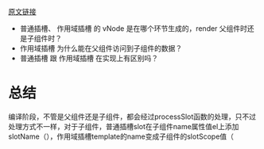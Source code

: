 [原文链接](https://juejin.cn/post/7095620683710873608)

* 普通插槽、 作用域插槽 的 vNode 是在哪个环节生成的，render 父组件时还是子组件时？
* 作用域插槽 为什么能在父组件访问到子组件的数据？
* 普通插槽 跟 作用域插槽 在实现上有区别吗？
# 总结
编译阶段，不管是父组件还是子组件，都会经过processSlot函数的处理，只不过处理方式不一样，对于子组件，普通插槽slot在子组件name属性值el上添加slotName（<slot name='el.slotName'/>），作用域插槽template的name变成子组件的slotScope值（<template name='el.slotScope'/>），父组件获取attr slot = 'value' 定为父组件的el.slotTarget。

普通插槽是在父组件编译和渲染阶段生成 vnodes，所以数据的作用域是父组件实例，子组件渲染的时候直接拿到这些渲染好的 vnodes。而对于作用域插槽，父组件在编译和渲染阶段并不会直接生成 vnodes，而是在父节点 vnode 的 data 中保留一个 scopedSlots 对象，存储着不同名称的插槽以及它们对应的渲染函数，只有在编译和渲染子组件阶段才会执行这个渲染函数生成 vnodes，由于是在子组件环境执行的，所以对应的数据作用域是子组件实例。

简单地说，两种插槽的目的都是让子组件 slot 占位符生成的内容由父组件来决定，但数据的作用域会根据它们 vnodes 渲染时机不同而不同。
# 用法

## 默认插槽
```
<!-- 子组件 -->
<template>
  <div class="wrapper">
    <!-- 默认插槽 -->
    <div class="main">
      <slot></slot>
    </div>
</template>

<!-- 父组件 -->
<my-slot>
  <template>
    <h1>默认插槽</h1>
  </template>
</my-slot>
```
## 具名插槽

```
<!-- 子组件 -->
<template>
  <div class="wrapper">
    <!-- header 具名插槽 -->
    <header class="header">
      <slot name="header"></slot>
    </header>
    <!-- 默认插槽 -->
    <div class="main">
      <slot></slot>
    </div>
</template>

<!-- 父组件 -->
<my-slot>
  <template v-slot:header>
    <h1>header 具名插槽</h1>
  </template>
  <template>
    <h1>默认插槽</h1>
  </template>
</my-slot>

```
子组件中的 slot标签 带上了一个名为 name 的属性，值为 header

父组件中的 template标签 带上了 v-slot 的属性，值为 header

## 作用域插槽
```
<!-- 子组件 -->
<template>
  <div class="wrapper">
    <!-- header 具名插槽 -->
    <header class="header">
      <slot name="header"></slot>
    </header>
    <!-- 默认插槽 -->
    <div class="main">
      <slot></slot>
    </div>
    <!-- footer 具名 + 作用域插槽 -->
    <footer class="footer">
      <slot name="footer" :footerInfo="footerInfo"></slot>
    </footer>
  </div>
</template>
<script>
export default {
  name: "mySlot",
  data () {
    return {
      footerInfo: {
        text: '这是 子组件 footer插槽 的作用域数据'
      }
    }
  }
}
</script>

<!-- 父组件 -->
<my-slot>
  <template v-slot:header>
    <h1>header 具名插槽</h1>
  </template>
  <template>
    <h1>默认插槽</h1>
  </template>
  <template v-slot:footer="slotProps">
    <h1>footer 具名 + 作用域插槽</h1>
    <p>{{ slotProps.footerInfo.text }}</p>
  </template>
</my-slot>
```
* 子组件中的 slot标签 除了有 name=footer 的属性，还有一个:footerInfo="footerInfo" 的属性（作用就是传递子组件数据）

* 父组件中的 template标签 不仅有 v-slot:footer ，并且还有一个赋值操作 ="slotProps"，在模版的双括号语法中，直接通过 slotProps 访问到 子组件的 footerInfo

# 普通插槽编译
示例代码
```
let AppLayout = {
  template: '<div class="container">' +
  '<header><slot name="header"></slot></header>' +
  '<main><slot>默认内容</slot></main>' +
  '<footer><slot name="footer"></slot></footer>' +
  '</div>'
}

let vm = new Vue({
  el: '#app',
  template: '<div>' +
  '<app-layout>' +
  '<h1 slot="header">{{title}}</h1>' +
  '<p>{{msg}}</p>' +
  '<p slot="footer">{{desc}}</p>' +
  '</app-layout>' +
  '</div>',
  data() {
    return {
      title: '我是标题',
      msg: '我是内容',
      desc: '其它信息'
    }
  },
  components: {
    AppLayout
  }
})

这里我们定义了 AppLayout 子组件，它内部定义了 3 个插槽，2 个为具名插槽，一个 name 为 header，一个 name 为 footer，还有一个没有定义 name 的是默认插槽。 <slot> 和 </slot> 之前填写的内容为默认内容。我们的父组件注册和引用了 AppLayout 的组件，并在组件内部定义了一些元素，用来替换插槽，那么它最终生成的 DOM 如下：

<div>
  <div class="container">
    <header><h1>我是标题</h1></header>
    <main><p>我是内容</p></main>
    <footer><p>其它信息</p></footer>
  </div>
</div>
```
首先编译父组件，在 parse 阶段，会执行 processSlot 处理 slot，它的定义在 src/compiler/parser/index.js 中：编译父组件讲普通slot标签和slot作用域属性变成AST节点的属性值获取name名称
```
function processSlot (el) {
  有 slot tag / template slot的是子组件
  if (el.tag === 'slot') {
    el.slotName = getBindingAttr(el, 'name')
    if (process.env.NODE_ENV !== 'production' && el.key) {
      // 自 2.5 以来，作用域插槽的“scope”属性已被弃用并替换为“slot-scope”。新的“slot-scope”属性除了 <template> 之外，也可以用在普通元素上来表示作用域插槽。
      warn(
        `\`key\` does not work on <slot> because slots are abstract outlets ` +
        `and can possibly expand into multiple elements. ` +
        `Use the key on a wrapping element instead.`
      )
    }
  } else {
    let slotScope
    if (el.tag === 'template') {
      slotScope = getAndRemoveAttr(el, 'scope')
      /* istanbul ignore if */
      if (process.env.NODE_ENV !== 'production' && slotScope) {
        warn(
          `the "scope" attribute for scoped slots have been deprecated and ` +
          `replaced by "slot-scope" since 2.5. The new "slot-scope" attribute ` +
          `can also be used on plain elements in addition to <template> to ` +
          `denote scoped slots.`,
          true
        )
      }
      el.slotScope = slotScope || getAndRemoveAttr(el, 'slot-scope')
    } else if ((slotScope = getAndRemoveAttr(el, 'slot-scope'))) {
      /* istanbul ignore if */
      if (process.env.NODE_ENV !== 'production' && el.attrsMap['v-for']) {
        warn(
          `Ambiguous combined usage of slot-scope and v-for on <${el.tag}> ` +
          `(v-for takes higher priority). Use a wrapper <template> for the ` +
          `scoped slot to make it clearer.`,
          true
        )
      }
      el.slotScope = slotScope
    }
    const slotTarget = getBindingAttr(el, 'slot')
    // 如果一个组件有slot属性(也就是父组件) 那么这个slotTarget节点后续
    if (slotTarget) {
      el.slotTarget = slotTarget === '""' ? '"default"' : slotTarget
      // preserve slot as an attribute for native shadow DOM compat
      // only for non-scoped slots.
      if (el.tag !== 'template' && !el.slotScope) {
        // slotTarget 也是要插入到子组件内部的节点的slot的名称
        addAttr(el, 'slot', slotTarget)
      }
    }
  }
}
function getAndRemoveAttr (
  el,
  name,
  removeFromMap
) {
  var val;
  if ((val = el.attrsMap[name]) != null) {
    var list = el.attrsList;
    for (var i = 0, l = list.length; i < l; i++) {
      if (list[i].name === name) {
        list.splice(i, 1);
        break
      }
    }
  }
  if (removeFromMap) {
    delete el.attrsMap[name];
  }
  return val
}
function getBindingAttr (
    el,
    name,
    getStatic
  ) {
    var dynamicValue =
      getAndRemoveAttr(el, ':' + name) ||
      getAndRemoveAttr(el, 'v-bind:' + name);
    if (dynamicValue != null) {
      return parseFilters(dynamicValue)
    } else if (getStatic !== false) {
      var staticValue = getAndRemoveAttr(el, name);
      if (staticValue != null) {
        return JSON.stringify(staticValue)
      }
    }
  }
  function addAttr (el, name, value, range, dynamic) {
    var attrs = dynamic
      ? (el.dynamicAttrs || (el.dynamicAttrs = []))
      : (el.attrs || (el.attrs = []));
    attrs.push(rangeSetItem({ name: name, value: value, dynamic: dynamic }, range));
    el.plain = false;
  }
```
当解析到标签上有 slot 属性的时候，会给对应的 AST 元素节点添加 slotTarget 属性，然后在 codegen 阶段，在 genData 中会处理 slotTarget，相关代码在 src/compiler/codegen/index.js 中：
```
if (el.slotTarget && !el.slotScope) {
  data += `slot:${el.slotTarget},`
}
```
会给 data 添加一个 slot 属性，并指向 slotTarget，之后会用到。在我们的例子中，父组件最终生成的代码如下：
```
with(this){
  return _c('div',
    [_c('app-layout',
      [_c('h1',{attrs:{"slot":"header"},slot:"header"},
         [_v(_s(title))]),
       _c('p',[_v(_s(msg))]),
       _c('p',{attrs:{"slot":"footer"},slot:"footer"},
         [_v(_s(desc))]
         )
       ])
     ],
   1)}
```
接下来编译子组件，同样在 parser 阶段会执行 processSlot 处理函数，它的定义在 src/compiler/parser/index.js 中：
```
function processSlot (el) {
  if (el.tag === 'slot') {
    el.slotName = getBindingAttr(el, 'name')
  }
  // ...
}
```
当遇到 slot 标签的时候会给对应的 AST 元素节点添加 slotName 属性，然后在 codegen 阶段，会判断如果当前 AST 元素节点是 slot 标签，则执行 genSlot 函数，它的定义在 src/compiler/codegen/index.js 中：
```
function genSlot (el: ASTElement, state: CodegenState): string {
  const slotName = el.slotName || '"default"'
  const children = genChildren(el, state)
  let res = `_t(${slotName}${children ? `,${children}` : ''}`
  const attrs = el.attrs && `{${el.attrs.map(a => `${camelize(a.name)}:${a.value}`).join(',')}}`
  const bind = el.attrsMap['v-bind']
  if ((attrs || bind) && !children) {
    res += `,null`
  }
  if (attrs) {
    res += `,${attrs}`
  }
  if (bind) {
    res += `${attrs ? '' : ',null'},${bind}`
  }
  return res + ')'
}
```
我们先不考虑 slot 标签上有 attrs 以及 v-bind 的情况，那么它生成的代码实际上就只有：
```
const slotName = el.slotName || '"default"'
const children = genChildren(el, state)
let res = `_t(${slotName}${children ? `,${children}` : ''}`
```
这里的 slotName 从 AST 元素节点对应的属性上取，默认是 default，而 children 对应的就是 slot 开始和闭合标签包裹的内容。来看一下我们例子的子组件最终生成的代码，如下：
```
with(this) {
  return _c('div',{
    staticClass:"container"
    },[
      _c('header',[_t("header")],2),
      _c('main',[_t("default",[_v("默认内容")])],2),
      _c('footer',[_t("footer")],2)
      ]
   )
}
```
在编译章节我们了解到，_t 函数对应的就是 renderSlot 方法，它的定义在 src/core/instance/render-heplpers/render-slot.js 中：
```
/**
 * Runtime helper for rendering <slot>
 */
export function renderSlot (
  name: string,
  fallback: ?Array<VNode>,
  props: ?Object,
  bindObject: ?Object
): ?Array<VNode> {
  const scopedSlotFn = this.$scopedSlots[name]
  let nodes
  if (scopedSlotFn) { // scoped slot
    props = props || {}
    if (bindObject) {
      if (process.env.NODE_ENV !== 'production' && !isObject(bindObject)) {
        warn(
          'slot v-bind without argument expects an Object',
          this
        )
      }
      props = extend(extend({}, bindObject), props)
    }
    nodes = scopedSlotFn(props) || fallback
  } else {
    const slotNodes = this.$slots[name]
    // warn duplicate slot usage
    if (slotNodes) {
      if (process.env.NODE_ENV !== 'production' && slotNodes._rendered) {
        warn(
          `Duplicate presence of slot "${name}" found in the same render tree ` +
          `- this will likely cause render errors.`,
          this
        )
      }
      slotNodes._rendered = true
    }
    nodes = slotNodes || fallback
  }

  const target = props && props.slot
  if (target) {
    return this.$createElement('template', { slot: target }, nodes)
  } else {
    return nodes
  }
}
```
render-slot 的参数 name 代表插槽名称 slotName，fallback 代表插槽的默认内容生成的 vnode 数组。先忽略 scoped-slot，只看默认插槽逻辑。如果 this.$slot[name] 有值，就返回它对应的 vnode 数组，否则返回 fallback。那么这个 this.$slot 是哪里来的呢？我们知道子组件的 init 时机是在父组件执行 patch 过程的时候，那这个时候父组件已经编译完成了。并且子组件在 init 过程中会执行 initRender 函数，initRender 的时候获取到 vm.$slot，相关代码在 src/core/instance/render.js 中：
```
export function initRender (vm: Component) {
  // ...
  const parentVnode = vm.$vnode = options._parentVnode // the placeholder node in parent tree
  const renderContext = parentVnode && parentVnode.context
  vm.$slots = resolveSlots(options._renderChildren, renderContext)
}

```
vm.$slots 是通过执行 resolveSlots(options._renderChildren, renderContext) 返回的，它的定义在 src/core/instance/render-helpers/resolve-slots.js 中：
```
/**
 * Runtime helper for resolving raw children VNodes into a slot object.
 */
export function resolveSlots (
  children: ?Array<VNode>,
  context: ?Component
): { [key: string]: Array<VNode> } {
  const slots = {}
  if (!children) {
    return slots
  }
  for (let i = 0, l = children.length; i < l; i++) {
    const child = children[i]
    const data = child.data
    
    if (data && data.attrs && data.attrs.slot) {
      delete data.attrs.slot
    }
    
    if ((child.context === context || child.fnContext === context) &&
      data && data.slot != null
    ) {
      const name = data.slot
      const slot = (slots[name] || (slots[name] = []))
      if (child.tag === 'template') {
        slot.push.apply(slot, child.children || [])
      } else {
        slot.push(child)
      }
    } else {
      (slots.default || (slots.default = [])).push(child)
    }
  }
  // ignore slots that contains only whitespace
  for (const name in slots) {
    if (slots[name].every(isWhitespace)) {
      delete slots[name]
    }
  }
  return slots
}
```
resolveSlots 方法接收 2 个参数，第一个参数 chilren 对应的是父 vnode 的 children，在我们的例子中就是 <app-layout> 和 </app-layout> 包裹的内容。第二个参数 context 是父 vnode 的上下文，也就是父组件的 vm 实例。

resolveSlots 函数的逻辑就是遍历 chilren，拿到每一个 child 的 data，然后通过 data.slot 获取到插槽名称，这个 slot 就是我们之前编译父组件在 codegen 阶段设置的 data.slot。接着以插槽名称为 key 把 child 添加到 slots 中，如果 data.slot 不存在，则是默认插槽的内容，则把对应的 child 添加到 slots.defaults 中。这样就获取到整个 slots，它是一个对象，key 是插槽名称，value 是一个 vnode 类型的数组，因为它可以有多个同名插槽。

这样我们就拿到了 vm.$slots 了，回到 renderSlot 函数，const slotNodes = this.$slots[name]，我们也就能根据插槽名称获取到对应的 vnode 数组了，这个数组里的 vnode 都是在父组件创建的，这样就实现了在父组件替换子组件插槽的内容了。

对应的 slot 渲染成 vnodes，作为当前组件渲染 vnode 的 children，之后的渲染过程之前分析过，不再赘述。

# 作用域插槽的编译
```
let Child = {
  template: '<div class="child">' +
  '<slot text="Hello " :msg="msg"></slot>' +
  '</div>',
  data() {
    return {
      msg: 'Vue'
    }
  }
}

let vm = new Vue({
  el: '#app',
  template: '<div>' +
  '<child>' +
  '<template slot-scope="props">' +
  '<p>Hello from parent</p>' +
  '<p>{{ props.text + props.msg}}</p>' +
  '</template>' +
  '</child>' +
  '</div>',
  components: {
    Child
  }
})
最终生成的 DOM 结构如下：

<div>
  <div class="child">
    <p>Hello from parent</p>
    <p>Hello Vue</p>
  </div>
</div>
```
们可以看到子组件的 slot 标签多了 text 属性，以及 :msg 属性。父组件实现插槽的部分多了一个 template 标签，以及 scope-slot 属性，其实在 Vue 2.5+ 版本，scoped-slot 可以作用在普通元素上。这些就是作用域插槽和普通插槽在写法上的差别。

在编译阶段，仍然是先编译父组件，同样是通过 processSlot 函数去处理 scoped-slot，它的定义在在 src/compiler/parser/index.js 中：


这块逻辑很简单，读取 scoped-slot 属性并赋值给当前 AST 元素节点的 slotScope 属性，接下来在构造 AST 树的时候，会执行以下逻辑：
```
if (element.elseif || element.else) {
  processIfConditions(element, currentParent)
} else if (element.slotScope) { 
  currentParent.plain = false
  const name = element.slotTarget || '"default"'
  ;(currentParent.scopedSlots || (currentParent.scopedSlots = {}))[name] = element
} else {
  currentParent.children.push(element)
  element.parent = currentParent
}
```
可以看到对于拥有 scopedSlot 属性的 AST 元素节点而言，是不会作为 children 添加到当前 AST 树中，而是存到父 AST 元素节点的 scopedSlots 属性上，它是一个对象，以插槽名称 name 为 key。

然后在 genData 的过程，会对 scopedSlots 做处理：
```
if (el.scopedSlots) {
  data += `${genScopedSlots(el.scopedSlots, state)},`
}

function genScopedSlots (
  slots: { [key: string]: ASTElement },
  state: CodegenState
): string {
  return `scopedSlots:_u([${
    Object.keys(slots).map(key => {
      return genScopedSlot(key, slots[key], state)
    }).join(',')
  }])`
}

function genScopedSlot (
  key: string,
  el: ASTElement,
  state: CodegenState
): string {
  if (el.for && !el.forProcessed) {
    return genForScopedSlot(key, el, state)
  }
  const fn = `function(${String(el.slotScope)}){` +
    `return ${el.tag === 'template'
      ? el.if
        ? `${el.if}?${genChildren(el, state) || 'undefined'}:undefined`
        : genChildren(el, state) || 'undefined'
      : genElement(el, state)
    }}`
  return `{key:${key},fn:${fn}}`
}
```

genScopedSlots 就是对 scopedSlots 对象遍历，执行 genScopedSlot，并把结果用逗号拼接，而 genScopedSlot 是先生成一段函数代码，并且函数的参数就是我们的 slotScope，也就是写在标签属性上的 scoped-slot 对应的值，然后再返回一个对象，key 为插槽名称，fn 为生成的函数代码。
对于我们这个例子而言，父组件最终生成的代码如下：

with(this){
  return _c('div',
    [_c('child',
      {scopedSlots:_u([
        {
          key: "default",
          fn: function(props) {
            return [
              _c('p',[_v("Hello from parent")]),
              _c('p',[_v(_s(props.text + props.msg))])
            ]
          }
        }])
      }
    )],
  1)
}
可以看到它和普通插槽父组件编译结果的一个很明显的区别就是没有 children 了，data 部分多了一个对象，并且执行了 _u 方法，在编译章节我们了解到，_u 函数对的就是 resolveScopedSlots 方法，它的定义在 src/core/instance/render-heplpers/resolve-slots.js 中：

export function resolveScopedSlots (
  fns: ScopedSlotsData, // see flow/vnode
  res?: Object
): { [key: string]: Function } {
  res = res || {}
  for (let i = 0; i < fns.length; i++) {
    if (Array.isArray(fns[i])) {
      resolveScopedSlots(fns[i], res)
    } else {
      res[fns[i].key] = fns[i].fn
    }
  }
  return res
}
其中，fns 是一个数组，每一个数组元素都有一个 key 和一个 fn，key 对应的是插槽的名称，fn 对应一个函数。整个逻辑就是遍历这个 fns 数组，生成一个对象，对象的 key 就是插槽名称，value 就是函数。这个函数的执行时机稍后我们会介绍。

接着我们再来看一下子组件的编译，和普通插槽的过程基本相同，唯一一点区别是在 genSlot 的时候：

function genSlot (el: ASTElement, state: CodegenState): string {
  const slotName = el.slotName || '"default"'
  const children = genChildren(el, state)
  let res = `_t(${slotName}${children ? `,${children}` : ''}`
  const attrs = el.attrs && `{${el.attrs.map(a => `${camelize(a.name)}:${a.value}`).join(',')}}`
  const bind = el.attrsMap['v-bind']
  if ((attrs || bind) && !children) {
    res += `,null`
  }
  if (attrs) {
    res += `,${attrs}`
  }
  if (bind) {
    res += `${attrs ? '' : ',null'},${bind}`
  }
  return res + ')'
}
它会对 attrs 和 v-bind 做处理，对应到我们的例子，最终生成的代码如下：

with(this){
  return _c('div',
    {staticClass:"child"},
    [_t("default",null,
      {text:"Hello ",msg:msg}
    )],
  2)}
_t 方法我们之前介绍过，对应的是 renderSlot 方法：

export function renderSlot (
  name: string,
  fallback: ?Array<VNode>,
  props: ?Object,
  bindObject: ?Object
): ?Array<VNode> {
  const scopedSlotFn = this.$scopedSlots[name]
  let nodes
  if (scopedSlotFn) {
    props = props || {}
    if (bindObject) {
      if (process.env.NODE_ENV !== 'production' && !isObject(bindObject)) {
        warn(
          'slot v-bind without argument expects an Object',
          this
        )
      }
      props = extend(extend({}, bindObject), props)
    }
    nodes = scopedSlotFn(props) || fallback
  } else {
    // ...
  }

  const target = props && props.slot
  if (target) {
    return this.$createElement('template', { slot: target }, nodes)
  } else {
    return nodes
  }
}
我们只关注作用域插槽的逻辑，那么这个 this.$scopedSlots 又是在什么地方定义的呢，原来在子组件的渲染函数执行前，在 vm_render 方法内，有这么一段逻辑，定义在 src/core/instance/render.js 中：

 if (_parentVnode) {
  vm.$scopedSlots = _parentVnode.data.scopedSlots || emptyObject
}
这个 _parentVNode.data.scopedSlots 对应的就是我们在父组件通过执行 resolveScopedSlots 返回的对象。所以回到 genSlot 函数，我们就可以通过插槽的名称拿到对应的 scopedSlotFn，然后把相关的数据扩展到 props 上，作为函数的参数传入，原来之前我们提到的函数这个时候执行，然后返回生成的 vnodes，为后续渲染节点用。




